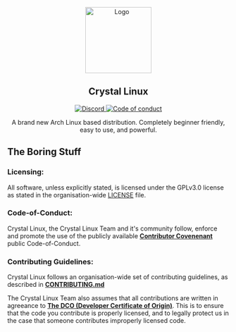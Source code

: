 <p align="center">
  <a href="https://git.getcryst.al/crystal">
    <img src="https://getcryst.al/site/assets/other/icon-todo.png" alt="Logo" width="150" height="150">
  </a>
</p>
<p align="center"> 
<h2 align="center"> Crystal Linux </h2>
</p>
<p align="center">
<a href="https://discord.gg/yp4xpZeAgW"><img alt="Discord" src="https://img.shields.io/discord/825473796227858482?color=blue&label=Discord&logo=Discord&logoColor=white"?link=https://discord.gg/yp4xpZeAgW&link=https://discord.gg/76RR4VC45V> </a>
<a href="https://github.com/crystal-linux/.github/blob/main/CODE_OF_CONDUCT.md"><img src="https://img.shields.io/badge/Contributor%20Covenant-2.1-4baaaa.svg" alt="Code of conduct"></img></a>
<p align="center"> A brand new Arch Linux based distribution. Completely beginner friendly, easy to use, and powerful. </p>

<h2> The Boring Stuff </h2>

<h3> Licensing: </h3>
<p align="left"> All software, unless explicitly stated, is licensed under the GPLv3.0 license as stated in the organisation-wide <a href="https://github.com/crystal-linux/.github/blob/main/LICENSE">LICENSE</a> file.</p>

<h3> Code-of-Conduct: </h3>
<p align="left"> Crystal Linux, the Crystal Linux Team and it's community follow, enforce and promote the use of the publicly available <a href="https://www.contributor-covenant.org/"><b>Contributor Covenenant</b></a> public Code-of-Conduct.</p>
  
<h3> Contributing Guidelines: </h3>
<p align="left"> Crystal Linux follows an organisation-wide set of contributing guidelines, as described in <a href="https://github.com/crystal-linux/.github/blob/main/CONTRIBUTING.md"><b>CONTRIBUTING.md</b></a></p>
<p align="left"> The Crystal Linux Team also assumes that all contributions are written in agreeance to <a href="https://developercertificate.org"><b>The DCO (Developer Certificate of Origin)</b></a>. This is to ensure that the code you contribute is properly licensed, and to legally protect us in the case that someone contributes improperly licensed code.</p>
